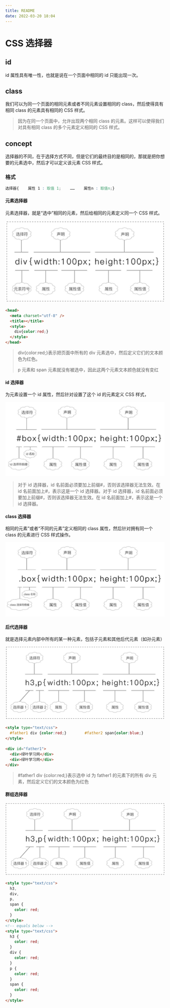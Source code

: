 ```yaml
---
title: README
date: 2022-03-20 18:04
---
```


# CSS 选择器

## id

id 属性具有唯一性，也就是说在一个页面中相同的 id 只能出现一次。

## class

我们可以为同一个页面的相同元素或者不同元素设置相同的 class，然后使得具有相同 class 的元素具有相同的 CSS 样式。

> 因为在同一个页面中，允许出现两个相同 class 的元素。这样可以使得我们对具有相同 class 的多个元素定义相同的 CSS 样式。

## concept

选择器的不同，在于选择方式不同，但是它们的最终目的是相同的，那就是把你想要的元素选中，然后才可以定义该元素 CSS 样式。

### 格式

```CSS
选择器{    属性 1 : 取值 1;    ……    属性n : 取值n;}
```

#### 元素选择器

元素选择器，就是“选中”相同的元素，然后给相同的元素定义同一个 CSS 样式。

![](./_image/2022-03-20/1889a7cd744dbce14aa22fc243e54213.jpg)

```html
<head>
  <meta charset="utf-8" />
  <title></title>
  <style>
    div{color:red;}​​
  </style>
</head>
```

> div{color:red;}表示把页面中所有的 div 元素选中，然后定义它们的文本颜色为红色。
>
> p 元素和 span 元素就没有被选中，因此这两个元素文本颜色就没有变红

#### id 选择器

为元素设置一个 id 属性，然后针对设置了这个 id 的元素定义 CSS 样式，

![](./_image/2022-03-20/fdfac1cbb5d230efdc2b88e6c11a3a9c.jpg)

> 对于 id 选择器，id 名前面必须要加上前缀#，否则该选择器无法生效。在 id 名前面加上#，表示这是一个 id 选择器。对于 id 选择器，id 名前面必须要加上前缀#，否则该选择器无法生效。在 id 名前面加上#，表示这是一个 id 选择器。

#### class 选择器

相同的元素”或者“不同的元素”定义相同的 class 属性，然后针对拥有同一个 class 的元素进行 CSS 样式操作。

![](./_image/2022-03-20/838da8c927affc0167db0ae72dd55021.jpg)

#### 后代选择器

就是选择元素内部中所有的某一种元素，包括子元素和其他后代元素（如孙元素）

![](./_image/2022-03-20/85bca75c616f407d9e05ba382c848016.jpg)

```html
<style type="text/css">
  #father1 div {color:red;}​​        #father2 span{color:blue;}​​
</style>

<div id="father1">
  <div>绿叶学习网</div>
  <div>绿叶学习网</div>
</div>
```

> #father1 div {color:red;}表示选中 id 为 father1 的元素下的所有 div 元素，然后定义它们的文本颜色为红色

#### 群组选择器

![](./_image/2022-03-20/56fcea6aecb982d99b0ab1a8475ef130.jpg)

```html
<style type="text/css">
  h3,
  div,
  p,
  span {
    color: red;
  }
</style>
<!-- equals below -->
<style type="text/css">
  h3 {
    color: red;
  }
  div {
    color: red;
  }
  p {
    color: red;
  }
  span {
    color: red;
  }
</style>
```
